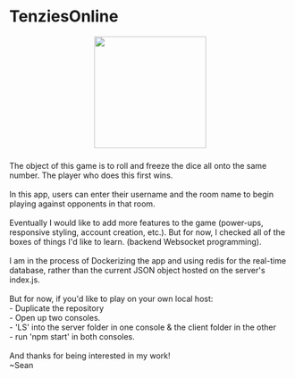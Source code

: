 # TenziesOnline
<div align="center">
  <img height="200" src="https://seanderue.dev/images/tenziesGif.gif"  />
</div>

###

<p align="left">The object of this game is to roll and freeze the dice all onto the same number. The player who does this first wins.<br><br>In this app, users can enter their username and the room name to begin playing against opponents in that room.<br><br>Eventually I would like to add more features to the game (power-ups, responsive styling, account creation, etc.). But for now, I checked all of the boxes of things I'd like to learn. (backend Websocket programming).<br><br>I am in the process of Dockerizing the app and using redis for the real-time database, rather than the current JSON object hosted on the server's index.js.<br><br>But for now, if you'd like to play on your own local host:<br>- Duplicate the repository<br>- Open up two consoles. <br>- 'LS' into the server folder in one console & the client folder in the other<br>- run 'npm start' in both consoles.<br><br>And thanks for being interested in my work!<br>~Sean</p>

###
